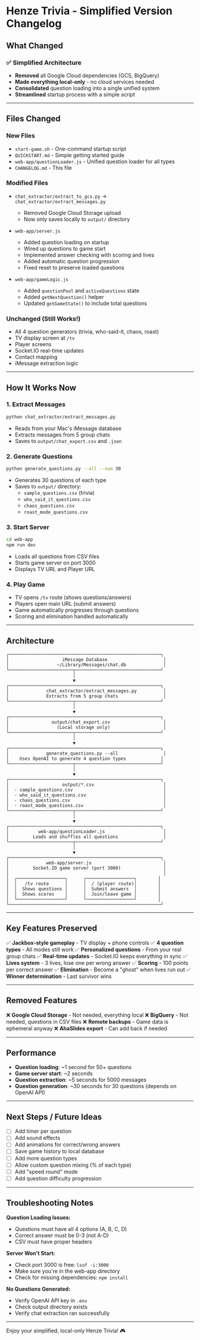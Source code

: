 # Henze Trivia - Simplified Version Changelog

## What Changed

### ✅ Simplified Architecture
- **Removed** all Google Cloud dependencies (GCS, BigQuery)
- **Made everything local-only** - no cloud services needed
- **Consolidated** question loading into a single unified system
- **Streamlined** startup process with a simple script

---

## Files Changed

### New Files
- `start-game.sh` - One-command startup script
- `QUICKSTART.md` - Simple getting started guide
- `web-app/questionLoader.js` - Unified question loader for all types
- `CHANGELOG.md` - This file

### Modified Files
- `chat_extractor/extract_to_gcs.py` → `chat_extractor/extract_messages.py`
  - Removed Google Cloud Storage upload
  - Now only saves locally to `output/` directory

- `web-app/server.js`
  - Added question loading on startup
  - Wired up questions to game start
  - Implemented answer checking with scoring and lives
  - Added automatic question progression
  - Fixed reset to preserve loaded questions

- `web-app/gameLogic.js`
  - Added `questionPool` and `activeQuestions` state
  - Added `getNextQuestion()` helper
  - Updated `getGameState()` to include total questions

### Unchanged (Still Works!)
- All 4 question generators (trivia, who-said-it, chaos, roast)
- TV display screen at `/tv`
- Player screens
- Socket.IO real-time updates
- Contact mapping
- iMessage extraction logic

---

## How It Works Now

### 1. Extract Messages
```bash
python chat_extractor/extract_messages.py
```
- Reads from your Mac's iMessage database
- Extracts messages from 5 group chats
- Saves to `output/chat_export.csv` and `.json`

### 2. Generate Questions
```bash
python generate_questions.py --all --num 30
```
- Generates 30 questions of each type
- Saves to `output/` directory:
  - `sample_questions.csv` (trivia)
  - `who_said_it_questions.csv`
  - `chaos_questions.csv`
  - `roast_mode_questions.csv`

### 3. Start Server
```bash
cd web-app
npm run dev
```
- Loads all questions from CSV files
- Starts game server on port 3000
- Displays TV URL and Player URL

### 4. Play Game
- TV opens `/tv` route (shows questions/answers)
- Players open main URL (submit answers)
- Game automatically progresses through questions
- Scoring and elimination handled automatically

---

## Architecture

```
┌─────────────────────────────────────────────────────────┐
│                    iMessage Database                     │
│                  ~/Library/Messages/chat.db              │
└────────────────────────┬────────────────────────────────┘
                         │
                         ▼
┌─────────────────────────────────────────────────────────┐
│              chat_extractor/extract_messages.py          │
│              Extracts from 5 group chats                 │
└────────────────────────┬────────────────────────────────┘
                         │
                         ▼
┌─────────────────────────────────────────────────────────┐
│                output/chat_export.csv                    │
│                  (Local storage only)                    │
└────────────────────────┬────────────────────────────────┘
                         │
                         ▼
┌─────────────────────────────────────────────────────────┐
│              generate_questions.py --all                 │
│    Uses OpenAI to generate 4 question types             │
└────────────────────────┬────────────────────────────────┘
                         │
                         ▼
┌─────────────────────────────────────────────────────────┐
│                    output/*.csv                          │
│  - sample_questions.csv                                  │
│  - who_said_it_questions.csv                             │
│  - chaos_questions.csv                                   │
│  - roast_mode_questions.csv                              │
└────────────────────────┬────────────────────────────────┘
                         │
                         ▼
┌─────────────────────────────────────────────────────────┐
│           web-app/questionLoader.js                      │
│         Loads and shuffles all questions                 │
└────────────────────────┬────────────────────────────────┘
                         │
                         ▼
┌─────────────────────────────────────────────────────────┐
│              web-app/server.js                           │
│         Socket.IO game server (port 3000)                │
│                                                          │
│  ┌──────────────────┐      ┌──────────────────┐        │
│  │   /tv route      │      │  / (player route)│        │
│  │  Shows questions │      │  Submit answers  │        │
│  │  Shows scores    │      │  Join/leave game │        │
│  └──────────────────┘      └──────────────────┘        │
└─────────────────────────────────────────────────────────┘
```

---

## Key Features Preserved

✅ **Jackbox-style gameplay** - TV display + phone controls
✅ **4 question types** - All modes still work
✅ **Personalized questions** - From your real group chats
✅ **Real-time updates** - Socket.IO keeps everything in sync
✅ **Lives system** - 3 lives, lose one per wrong answer
✅ **Scoring** - 100 points per correct answer
✅ **Elimination** - Become a "ghost" when lives run out
✅ **Winner determination** - Last survivor wins

---

## Removed Features

❌ **Google Cloud Storage** - Not needed, everything local
❌ **BigQuery** - Not needed, questions in CSV files
❌ **Remote backups** - Game data is ephemeral anyway
❌ **AhaSlides export** - Can add back if needed

---

## Performance

- **Question loading**: ~1 second for 50+ questions
- **Game server start**: ~2 seconds
- **Question extraction**: ~5 seconds for 5000 messages
- **Question generation**: ~30 seconds for 30 questions (depends on OpenAI API)

---

## Next Steps / Future Ideas

- [ ] Add timer per question
- [ ] Add sound effects
- [ ] Add animations for correct/wrong answers
- [ ] Save game history to local database
- [ ] Add more question types
- [ ] Allow custom question mixing (% of each type)
- [ ] Add "speed round" mode
- [ ] Add question difficulty progression

---

## Troubleshooting Notes

**Question Loading Issues:**
- Questions must have all 4 options (A, B, C, D)
- Correct answer must be 0-3 (not A-D)
- CSV must have proper headers

**Server Won't Start:**
- Check port 3000 is free: `lsof -i:3000`
- Make sure you're in the web-app directory
- Check for missing dependencies: `npm install`

**No Questions Generated:**
- Verify OpenAI API key in `.env`
- Check output directory exists
- Verify chat extraction ran successfully

---

Enjoy your simplified, local-only Henze Trivia! 🎮
